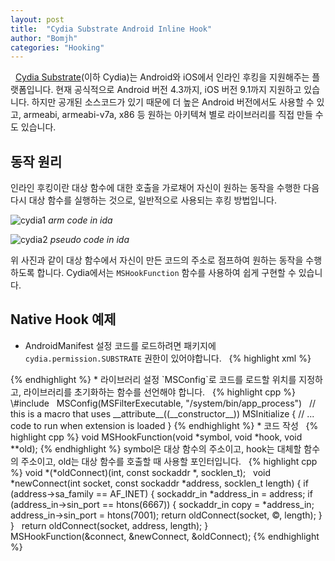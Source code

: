 ```yaml
---
layout: post
title:  "Cydia Substrate Android Inline Hook"
author: "Bomjh"
categories: "Hooking"
---
```

&nbsp;
[Cydia Substrate](http://www.cydiasubstrate.com/)(이하 Cydia)는 Android와 iOS에서 인라인 후킹을 지원해주는 플랫폼입니다. 현재 공식적으로 Android 버전 4.3까지, iOS 버전 9.1까지 지원하고 있습니다. 하지만 공개된 소스코드가 있기 때문에 더 높은 Android 버전에서도 사용할 수 있고, armeabi, armeabi-v7a, x86 등 원하는 아키텍쳐 별로 라이브러리를 직접 만들 수도 있습니다.
&nbsp;
## 동작 원리

인라인 후킹이란 대상 함수에 대한 호출을 가로채어 자신이 원하는 동작을 수행한 다음 다시 대상 함수를 실행하는 것으로, 일반적으로 사용되는 후킹 방법입니다.

![cydia1]("https://github.com/bomjh/bomjh.github.io/blob/master/assets/cydia1.png")
_arm code in ida_

![cydia2]("https://github.com/bomjh/bomjh.github.io/blob/master/assets/cydia2.png")
_pseudo code in ida_

위 사진과 같이 대상 함수에서 자신이 만든 코드의 주소로 점프하여 원하는 동작을 수행하도록 합니다. Cydia에서는 `MSHookFunction` 함수를 사용하여 쉽게 구현할 수 있습니다.
&nbsp;
## Native Hook 예제

* AndroidManifest 설정
코드를 로드하려면 패키지에 `cydia.permission.SUBSTRATE` 권한이 있어야합니다.
&nbsp;
{% highlight xml %}
<manifest xmlns:android="http://schemas.android.com/apk/res/android"
    android:installLocation="internalOnly">
&nbsp;
    <application android:hasCode="false">
    </application>
&nbsp;
    <uses-permission android:name="cydia.permission.SUBSTRATE"/>
</manifest>
{% endhighlight %}
* 라이브러리 설정
`MSConfig`로 코드를 로드할 위치를 지정하고, 라이브러리를 초기화하는 함수를 선언해야 합니다.
&nbsp;
{% highlight cpp %}
\#include <substrate.h>
&nbsp;
MSConfig(MSFilterExecutable, "/system/bin/app_process")
&nbsp;
// this is a macro that uses __attribute__((__constructor__))
MSInitialize {
    // ... code to run when extension is loaded
}
{% endhighlight %}
* 코드 작성
&nbsp;
{% highlight cpp %}
void MSHookFunction(void *symbol, void *hook, void **old);
{% endhighlight %}
symbol은 대상 함수의 주소이고, hook는 대체할 함수의 주소이고, old는 대상 함수를 호출할 때 사용할 포인터입니다.
&nbsp;
{% highlight cpp %}
void *(*oldConnect)(int, const sockaddr *, socklen_t);
&nbsp;
void *newConnect(int socket, const sockaddr *address, socklen_t length) {
    if (address->sa_family == AF_INET) {
          sockaddr_in *address_in = address;
        if (address_in->sin_port == htons(6667)) {
            sockaddr_in copy = *address_in;
            address_in->sin_port = htons(7001);
            return oldConnect(socket, &copy, length);
        }
    }
&nbsp;
    return oldConnect(socket, address, length);
}
&nbsp;
MSHookFunction(&connect, &newConnect, &oldConnect);
{% endhighlight %}

